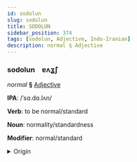 ```yaml
---
id: sodolun
slug: sodolun
title: SODOLUN
sidebar_position: 374
tags: [sodolun, Adjective, Indo-Iranian]
description: normal § Adjective
---
```


### sodolun&emsp;<span kind="abugida">ɐʌʓ̃ʃ</span>

*normal* **§** [Adjective](../../tags/Adjective)

**IPA**: /ˈsɑ.dɑ.lʌn/

**Verb**: to be normal/standard

**Noun**: normality/standardness

**Modifier**: normal/standard

<details>
    <summary>Origin</summary>
    Hindi साधारण sādhāraṇ [s̪äː.d̪ʱäː.ɾə̃ɳ]<br/>
    <em>Indo-Iranian Language Family</em>
</details>